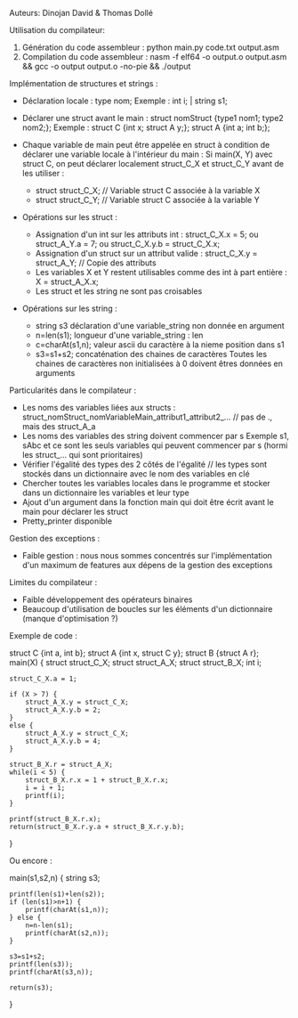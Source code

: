 Auteurs: Dinojan David & Thomas Dollé

Utilisation du compilateur:

  1. Génération du code assembleur : python main.py code.txt output.asm
  2. Compilation du code assembleur : nasm -f elf64 -o output.o output.asm && gcc -o output output.o -no-pie && ./output <arguments>

Implémentation de structures et strings :

- Déclaration locale :
  type nom; 
  Exemple : int i; | string s1;

- Déclarer une struct avant le main :
  struct nomStruct {type1 nom1; type2 nom2;};
  Exemple : struct C {int x; struct A y;}; struct A {int a; int b;};

- Chaque variable de main peut être appelée en struct à condition de déclarer une variable locale à l'intérieur du main :
  Si main(X, Y) avec struct C, on peut déclarer localement struct_C_X et struct_C_Y avant de les utiliser :
  - struct struct_C_X; // Variable struct C associée à la variable X
  - struct struct_C_Y; // Variable struct C associée à la variable Y

- Opérations sur les struct :
  - Assignation d'un int sur les attributs int : struct_C_X.x = 5; ou struct_A_Y.a = 7; ou struct_C_X.y.b = struct_C_X.x;
  - Assignation d'un struct sur un attribut valide : struct_C_X.y = struct_A_Y; // Copie des attributs
  - Les variables X et Y restent utilisables comme des int à part entière : X = struct_A_X.x;
  - Les struct et les string ne sont pas croisables

- Opérations sur les string :
  - string s3           déclaration d'une variable_string non donnée en argument
  - n=len(s1);          longueur d'une variable_string : len
  - c=charAt(s1,n);     valeur ascii du caractère à la nieme position dans s1
  - s3=s1+s2;           concaténation des chaines de caractères
  Toutes les chaines de caractères non initialisées à 0 doivent êtres données en arguments

Particularités dans le compilateur :

- Les noms des variables liées aux structs : struct_nomStruct_nomVariableMain_attribut1_attribut2_... // pas de ., mais des struct_A_a
- Les noms des variables des string doivent commencer par s Exemple s1, sAbc et ce sont les seuls variables qui peuvent commencer par s (hormi les struct_... qui sont prioritaires)
- Vérifier l'égalité des types des 2 côtés de l'égalité // les types sont stockés dans un dictionnaire avec le nom des variables en clé
- Chercher toutes les variables locales dans le programme et stocker dans un dictionnaire les variables et leur type
- Ajout d'un argument dans la fonction main qui doit être écrit avant le main pour déclarer les struct
- Pretty_printer disponible

Gestion des exceptions :

- Faible gestion : nous nous sommes concentrés sur l'implémentation d'un maximum de features aux dépens de la gestion des exceptions

Limites du compilateur : 

- Faible développement des opérateurs binaires
- Beaucoup d'utilisation de boucles sur les éléments d'un dictionnaire (manque d'optimisation ?)


Exemple de code : 

struct C {int a, int b};
struct A {int x, struct C y};
struct B {struct A r};
main(X) {
    struct struct_C_X;
    struct struct_A_X;
    struct struct_B_X;
    int i;

    struct_C_X.a = 1;

    if (X > 7) {
        struct_A_X.y = struct_C_X;
        struct_A_X.y.b = 2;
    }
    else {
        struct_A_X.y = struct_C_X;
        struct_A_X.y.b = 4;
    }

    struct_B_X.r = struct_A_X;
    while(i < 5) {
        struct_B_X.r.x = 1 + struct_B_X.r.x;
        i = i + 1;
        printf(i);
    }

    printf(struct_B_X.r.x);
    return(struct_B_X.r.y.a + struct_B_X.r.y.b); 
}

Ou encore :

main(s1,s2,n) {
    string s3;

    printf(len(s1)+len(s2));
    if (len(s1)>n+1) {
        printf(charAt(s1,n));
    } else {
        n=n-len(s1);
        printf(charAt(s2,n));
    }

    s3=s1+s2;
    printf(len(s3));
    printf(charAt(s3,n));

    return(s3);
}